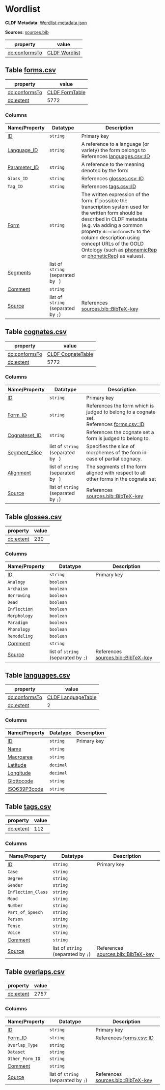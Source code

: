 # Wordlist

**CLDF Metadata**: [Wordlist-metadata.json](./Wordlist-metadata.json)

**Sources**: [sources.bib](./sources.bib)

| property                                             | value                                                         |
|------------------------------------------------------|---------------------------------------------------------------|
| [dc:conformsTo](http://purl.org/dc/terms/conformsTo) | [CLDF Wordlist](http://cldf.clld.org/v1.0/terms.rdf#Wordlist) |


## <a name="table-formscsv"></a>Table [forms.csv](./forms.csv)

| property                                             | value                                                           |
|------------------------------------------------------|-----------------------------------------------------------------|
| [dc:conformsTo](http://purl.org/dc/terms/conformsTo) | [CLDF FormTable](http://cldf.clld.org/v1.0/terms.rdf#FormTable) |
| [dc:extent](http://purl.org/dc/terms/extent)         | 5772                                                            |


### Columns

| Name/Property                                                          | Datatype                            | Description                                                                                                                                                                                                                                                                                                                                                                                                                     |
|------------------------------------------------------------------------|-------------------------------------|---------------------------------------------------------------------------------------------------------------------------------------------------------------------------------------------------------------------------------------------------------------------------------------------------------------------------------------------------------------------------------------------------------------------------------|
| [ID](http://cldf.clld.org/v1.0/terms.rdf#id)                           | `string`                            | Primary key                                                                                                                                                                                                                                                                                                                                                                                                                     |
| [Language_ID](http://cldf.clld.org/v1.0/terms.rdf#languageReference)   | `string`                            | A reference to a language (or variety) the form belongs to<br>References [languages.csv::ID](#table-languagescsv)                                                                                                                                                                                                                                                                                                               |
| [Parameter_ID](http://cldf.clld.org/v1.0/terms.rdf#parameterReference) | `string`                            | A reference to the meaning denoted by the form                                                                                                                                                                                                                                                                                                                                                                                  |
| `Gloss_ID`                                                             | `string`                            | References [glosses.csv::ID](#table-glossescsv)                                                                                                                                                                                                                                                                                                                                                                                 |
| `Tag_ID`                                                               | `string`                            | References [tags.csv::ID](#table-tagscsv)                                                                                                                                                                                                                                                                                                                                                                                       |
| [Form](http://cldf.clld.org/v1.0/terms.rdf#form)                       | `string`                            | The written expression of the form. If possible the transcription system used for the written form should be described in CLDF metadata (e.g. via adding a common property `dc:conformsTo` to the column description using concept URLs of the GOLD Ontology (such as [phonemicRep](http://linguistics-ontology.org/gold/2010/phonemicRep) or [phoneticRep](http://linguistics-ontology.org/gold/2010/phoneticRep)) as values). |
| [Segments](http://cldf.clld.org/v1.0/terms.rdf#segments)               | list of `string` (separated by ` `) |                                                                                                                                                                                                                                                                                                                                                                                                                                 | 
| [Comment](http://cldf.clld.org/v1.0/terms.rdf#comment)                 | `string`                            |                                                                                                                                                                                                                                                                                                                                                                                                                                 |
| [Source](http://cldf.clld.org/v1.0/terms.rdf#source)                   | list of `string` (separated by `;`) | References [sources.bib::BibTeX-key](./sources.bib)                                                                                                                                                                                                                                                                                                                                                                             |

## <a name="table-cognatescsv"></a>Table [cognates.csv](./cognates.csv)

| property                                             | value                                                                 |
|------------------------------------------------------|-----------------------------------------------------------------------|
| [dc:conformsTo](http://purl.org/dc/terms/conformsTo) | [CLDF CognateTable](http://cldf.clld.org/v1.0/terms.rdf#CognateTable) |
| [dc:extent](http://purl.org/dc/terms/extent)         | 5772                                                                  |


### Columns

| Name/Property                                                            | Datatype                            | Description                                                                                                    |
|--------------------------------------------------------------------------|-------------------------------------|----------------------------------------------------------------------------------------------------------------|
| [ID](http://cldf.clld.org/v1.0/terms.rdf#id)                             | `string`                            | Primary key                                                                                                    |
| [Form_ID](http://cldf.clld.org/v1.0/terms.rdf#formReference)             | `string`                            | References the form which is judged to belong to a cognate set.<br>References [forms.csv::ID](#table-formscsv) |
| [Cognateset_ID](http://cldf.clld.org/v1.0/terms.rdf#cognatesetReference) | `string`                            | References the cognate set a form is judged to belong to.                                                      |
| [Segment_Slice](http://cldf.clld.org/v1.0/terms.rdf#segmentSlice)        | list of `string` (separated by ` `) | Specifies the slice of morphemes of the form in case of partial cognacy.                                       |
| [Alignment](http://cldf.clld.org/v1.0/terms.rdf#alignment)               | list of `string` (separated by ` `) | The segments of the form aligned with respect to all other forms in the cognate set                            |
| [Source](http://cldf.clld.org/v1.0/terms.rdf#source)                     | list of `string` (separated by `;`) | References [sources.bib::BibTeX-key](./sources.bib)                                                            |

## <a name="table-glossescsv"></a>Table [glosses.csv](./glosses.csv)

| property                                     | value |
|----------------------------------------------|-------|
| [dc:extent](http://purl.org/dc/terms/extent) | 230   |

### Columns

| Name/Property                                          | Datatype                            | Description                                         |
|--------------------------------------------------------|-------------------------------------|-----------------------------------------------------|
| [ID](http://cldf.clld.org/v1.0/terms.rdf#id)           | `string`                            | Primary key                                         |
| `Analogy`                                              | `boolean`                           |                                                     |
| `Archaism`                                             | `boolean`                           |                                                     |
| `Borrowing`                                            | `boolean`                           |                                                     | 
| `Dead`                                                 | `boolean`                           |                                                     |
| `Inflection`                                           | `boolean`                           |                                                     |
| `Morphology`                                           | `boolean`                           |                                                     | 
| `Paradigm`                                             | `boolean`                           |                                                     |
| `Phonology`                                            | `boolean`                           |                                                     |
| `Remodeling`                                           | `boolean`                           |                                                     |
| [Comment](http://cldf.clld.org/v1.0/terms.rdf#comment) | `string`                            |                                                     |
| [Source](http://cldf.clld.org/v1.0/terms.rdf#source)   | list of `string` (separated by `;`) | References [sources.bib::BibTeX-key](./sources.bib) |

## <a name="table-languagescsv"></a>Table [languages.csv](./languages.csv)

| property                                             | value                                                                   |
|------------------------------------------------------|-------------------------------------------------------------------------|
| [dc:conformsTo](http://purl.org/dc/terms/conformsTo) | [CLDF LanguageTable](http://cldf.clld.org/v1.0/terms.rdf#LanguageTable) |
| [dc:extent](http://purl.org/dc/terms/extent)         | 2                                                                       |

### Columns

| Name/Property                                                    | Datatype  | Description |
|------------------------------------------------------------------|-----------|-------------|
| [ID](http://cldf.clld.org/v1.0/terms.rdf#id)                     | `string`  | Primary key |
| [Name](http://cldf.clld.org/v1.0/terms.rdf#name)                 | `string`  |             |
| [Macroarea](http://cldf.clld.org/v1.0/terms.rdf#macroarea)       | `string`  |             |
| [Latitude](http://cldf.clld.org/v1.0/terms.rdf#latitude)         | `decimal` |             |
| [Longitude](http://cldf.clld.org/v1.0/terms.rdf#longitude)       | `decimal` |             |
| [Glottocode](http://cldf.clld.org/v1.0/terms.rdf#glottocode)     | `string`  |             |
| [ISO639P3code](http://cldf.clld.org/v1.0/terms.rdf#iso639P3code) | `string`  |             |

## <a name="table-tagscsv"></a>Table [tags.csv](./tags.csv)

| property                                     | value |
|----------------------------------------------|-------|
| [dc:extent](http://purl.org/dc/terms/extent) | 112   |


### Columns

| Name/Property                                          | Datatype                            | Description                                         |
|--------------------------------------------------------|-------------------------------------|-----------------------------------------------------|
| [ID](http://cldf.clld.org/v1.0/terms.rdf#id)           | `string`                            | Primary key                                         |
| `Case`                                                 | `string`                            |                                                     |
| `Degree`                                               | `string`                            |                                                     |
| `Gender`                                               | `string`                            |                                                     |
| `Inflection_Class`                                     | `string`                            |                                                     |
| `Mood`                                                 | `string`                            |                                                     |
| `Number`                                               | `string`                            |                                                     |
| `Part_of_Speech`                                       | `string`                            |                                                     |
| `Person`                                               | `string`                            |                                                     |
| `Tense`                                                | `string`                            |                                                     |
| `Voice`                                                | `string`                            |                                                     |
| [Comment](http://cldf.clld.org/v1.0/terms.rdf#comment) | `string`                            |                                                     |
| [Source](http://cldf.clld.org/v1.0/terms.rdf#source)   | list of `string` (separated by `;`) | References [sources.bib::BibTeX-key](./sources.bib) |

## <a name="table-overlapscsv"></a>Table [overlaps.csv](./overlaps.csv)

| property                                     | value |
|----------------------------------------------|-------|
| [dc:extent](http://purl.org/dc/terms/extent) | 2757  |

### Columns

| Name/Property                                                | Datatype                            | Description                                         |
|--------------------------------------------------------------|-------------------------------------|-----------------------------------------------------|
| [ID](http://cldf.clld.org/v1.0/terms.rdf#id)                 | `string`                            | Primary key                                         |
| [Form_ID](http://cldf.clld.org/v1.0/terms.rdf#formReference) | `string`                            | References [forms.csv::ID](#table-formscsv)         |
| `Overlap_Type`                                               | `string`                            |                                                     |
| `Dataset`                                                    | `string`                            |                                                     |
| `Other_Form_ID`                                              | `string`                            |                                                     | 
| [Comment](http://cldf.clld.org/v1.0/terms.rdf#comment)       | `string`                            |                                                     |
| [Source](http://cldf.clld.org/v1.0/terms.rdf#source)         | list of `string` (separated by `;`) | References [sources.bib::BibTeX-key](./sources.bib) |
